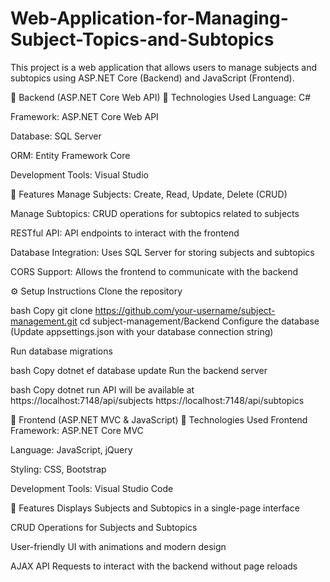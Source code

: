# Web-Application-for-Managing-Subject-Topics-and-Subtopics

This project is a web application that allows users to manage subjects and subtopics using ASP.NET Core (Backend) and JavaScript (Frontend).

📂 Backend (ASP.NET Core Web API)
🔹 Technologies Used
Language: C#

Framework: ASP.NET Core Web API

Database: SQL Server

ORM: Entity Framework Core

Development Tools: Visual Studio

📌 Features
Manage Subjects: Create, Read, Update, Delete (CRUD)

Manage Subtopics: CRUD operations for subtopics related to subjects

RESTful API: API endpoints to interact with the frontend

Database Integration: Uses SQL Server for storing subjects and subtopics

CORS Support: Allows the frontend to communicate with the backend

⚙️ Setup Instructions
Clone the repository

bash
Copy
git clone https://github.com/your-username/subject-management.git
cd subject-management/Backend
Configure the database (Update appsettings.json with your database connection string)

Run database migrations

bash
Copy
dotnet ef database update
Run the backend server

bash
Copy
dotnet run
API will be available at
https://localhost:7148/api/subjects
https://localhost:7148/api/subtopics

📂 Frontend (ASP.NET MVC & JavaScript)
🔹 Technologies Used
Frontend Framework: ASP.NET Core MVC

Language: JavaScript, jQuery

Styling: CSS, Bootstrap

Development Tools: Visual Studio Code

📌 Features
Displays Subjects and Subtopics in a single-page interface

CRUD Operations for Subjects and Subtopics

User-friendly UI with animations and modern design

AJAX API Requests to interact with the backend without page reloads

